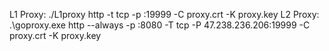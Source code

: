 L1 Proxy:
./L1proxy http -t tcp -p :19999 -C proxy.crt -K proxy.key
L2 Proxy:
.\goproxy.exe http --always  -p :8080 -T tcp -P 47.238.236.206:19999 -C proxy.crt -K proxy.key
